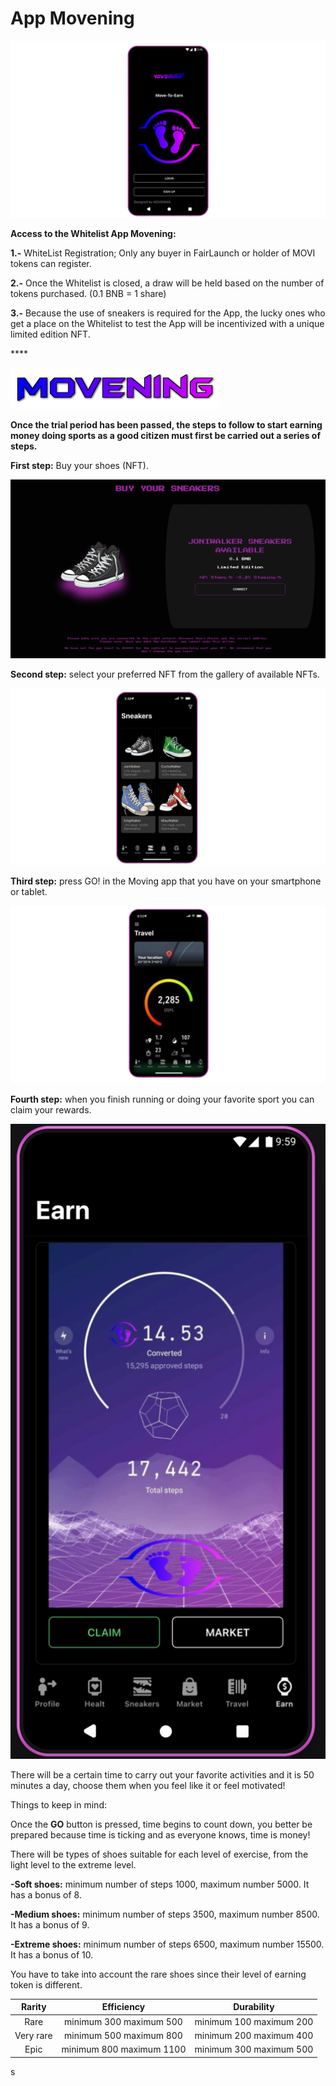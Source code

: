 # App Movening

![](../.gitbook/assets/FOTO5.png)

**Access to the Whitelist App Movening:**&#x20;

**1.-**  WhiteList Registration; Only any buyer in FairLaunch or holder of MOVI tokens can register.

**2.-** Once the Whitelist is closed, a draw will be held based on the number of tokens purchased. (0.1 BNB = 1 share)

**3.-** Because the use of sneakers is required for the App, the lucky ones who get a place on the Whitelist to test the App will be incentivized with a unique limited edition NFT.

&#x20;     ****     &#x20;

![](../.gitbook/assets/movening2.png)

**Once the trial period has been passed, the steps to follow to start earning money doing sports as a good citizen must first be carried out a series of steps.**

**First step:** Buy your shoes (NFT).

![](../.gitbook/assets/zapas.png)

**Second step:** select your preferred NFT from the gallery of available NFTs.

![](../.gitbook/assets/FOTO4.png)

**Third step:** press GO! in the Moving app that you have on your smartphone or tablet.

![](../.gitbook/assets/FOTO2.png)

**Fourth step:** when you finish running or doing your favorite sport you can claim your rewards.

![](../.gitbook/assets/earnDemoAndroid.png)

There will be a certain time to carry out your favorite activities and it is 50 minutes a day, choose them when you feel like it or feel motivated!

Things to keep in mind:

Once the **GO** button is pressed, time begins to count down, you better be prepared because time is ticking and as everyone knows, time is money!

There will be types of shoes suitable for each level of exercise, from the light level to the extreme level.

**-Soft shoes:** minimum number of steps 1000, maximum number 5000. It has a bonus of 8.

**-Medium shoes:** minimum number of steps 3500, maximum number 8500. It has a bonus of 9.

**-Extreme shoes:** minimum number of steps 6500, maximum number 15500. It has a bonus of 10.

You have to take into account the rare shoes since their level of earning token is different.

|   Rarity  |        Efficiency        |        Durability       |
| :-------: | :----------------------: | :---------------------: |
|    Rare   |  minimum 300 maximum 500 | minimum 100 maximum 200 |
| Very rare |  minimum 500 maximum 800 | minimum 200 maximum 400 |
|    Epic   | minimum 800 maximum 1100 | minimum 300 maximum 500 |

s
